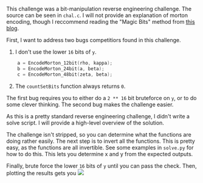 This challenge was a bit-manipulation reverse engineering challenge. The source can be seen in `chal.c`. I will not provide an explanation of morton encoding, though I reccommend reading the "Magic Bits" method from [this blog](https://www.forceflow.be/2013/10/07/morton-encodingdecoding-through-bit-interleaving-implementations/).


First, I want to address two bugs competitiors found in this challenge. 

1) I don't use the lower `16` bits of `y`.

```c
    a = EncodeMorton_12bit(rho, kappa);
    b = EncodeMorton_24bit(a, beta);
    c = EncodeMorton_48bit(zeta, beta);
```

2) The `countSetBits` function always returns `0`.


The first bug requires you to either do a `2 ** 16` bit bruteforce on `y`, or to do some clever thinking. The second bug makes the challenge easier.


As this is a pretty standard reverse engineering challenge, I didn't write a solve script. I will provide a high-level overview of the solution.

The challenge isn't stripped, so you can determine what the functions are doing rather easily. The next step is to invert all the functions. This is pretty easy, as the functions are all invertible. See some examples in `solve.py` for how to do this. This lets you determine x and y from the expected outputs.

Finally, brute force the lower `16` bits of `y` until you can pass the check. Then, plotting the results gets you ![](./challenge/Screenshot%202024-06-29%20002720.png)